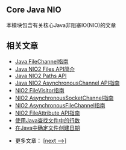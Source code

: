 ## Core Java NIO

本模块包含有关核心Java非阻塞IO(NIO)的文章

## 相关文章

+ [Java FileChannel指南](docs/Java-FileChannel指南.md)
+ [Java NIO2 Files API简介](docs/Java-NIO2-File-API简介.md)
+ [Java NIO2 Paths API](docs/Java-NIO2-Paths-API.md)
+ [Java NIO2 AsynchronousChannel API指南](docs/Java-NIO2-AsynchronousChannel-API指南.md)
+ [NIO2 FileVisitor指南](docs/NIO2-FileVisitor指南.md)
+ [NIO2 AsynchronousSocketChannel指南](docs/NIO2-AsynchronousSocketChannel指南.md)
+ [NIO2 AsynchronousFileChannel指南](docs/NIO2-AsynchronousFileChannel指南.md)
+ [NIO2 FileAttribute API指南](docs/NIO2-FileAttribute-API指南.md)
+ [使用Java查找文件中的行数](docs/使用Java查找文件中的行数.md)
+ [在Java中确定文件创建日期](docs/在Java中确定文件创建日期.md)

- 更多文章： [[next -->]](../java-nio-2/README.md)